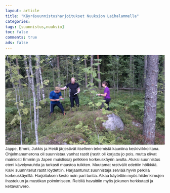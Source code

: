 ```yaml
---
layout: article 
title: "Käyräsuunnistusharjoitukset Nuuksion Laihalammella" 
categories: 
tags: [suunnistus,nuuksio]
toc: false 
comments: true 
ads: false 
---
```


<span class="Apple-style-span"
style="font-family: arial, sans-serif; font-size: 13px;">![](/images/17082011049.jpg)Jappe,
Emmi, Jukkis ja Heidi järjestivät itselleen tekemistä kauniina
keskiviikkoiltana. Ohjelmanumerona oli suunnistaa vanhat rastit (rastit
oli korjattu jo pois, mutta olivat mainiosti Emmin ja Japen muistissa)
pelkkien korkeuskäyrin avulla. Aluksi suunnistus eteni kävelyvauhtia ja
tarkasti maastoa tulkiten. Muutamat rastivälit edettiin hölkkää. Kaiki
suunnitellut rastit löydettiin. Harjaantunut suunnistaja selviää hyvin
pelkillä korkeuskäyrillä. Harjoituksen kesto noin pari tuntia. Aikaa
käytettiin myös hiidenkirnujen ihasteluun ja mustikan poimimiseen.
Reitillä havaittiin myös jokunen herkkutatti ja keltavahvero.</span>

